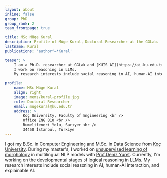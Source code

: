 ```yaml
---
layout: about
inline: false
group: PhD
group_rank: 2
team_frontpage: true

title: MSc Müge Kural
description: Profile of Müge Kural, Doctoral Researcher at the GGLab.
lastname: Kural
publications: 'author^=*Kural'

teaser: >
    I am a Ph.D. researcher at GGLab and [KUIS AI](https://ai.ku.edu.tr/).
    I work on reasoning in LLMs.   
    My research interests include social reasoning in AI, human-AI interaction, and explainable AI.

profile:
    name: MSc Müge Kural
    align: right
    image: mems/kural-profile.jpg
    role: Doctoral Researcher
    email: mugekural@ku.edu.tr
    address: >
        Koç University, Faculty of Engineering <br />
        Office ENG B10 <br />
        Rumelifeneri Yolu, Sarıyer <br />
        34450 İstanbul, Türkiye
---
```


I got my B.Sc. in Computer Engineering and M.Sc. in Data Science from [Koç University](https://www.ku.edu.tr/en/). During my master's, I worked on [unsupervised learning of morphology](https://drive.google.com/file/d/1k3xi4NW3Ey7kAqd60mB8rtxsicT-V1_C/view) in multilingual NLP models with [Prof.Deniz Yuret](http://www.denizyuret.com/).
Currently, I'm working on the developmental stages of logical reasoning in LLMs.
My research interests include social reasoning in AI, human-AI interaction, and explainable AI.

